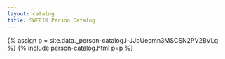 ```yaml
---
layout: catalog
title: SWERIK Person Catalog
---
```

{% assign p = site.data._person-catalog.i-JJbUecmn3MSCSN2PV2BVLq %}
{% include person-catalog.html p=p %}

